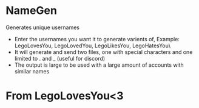 # NameGen
Generates unique usernames 
  - Enter the usernames you want it to generate varients of, Example: LegoLovesYou, LegoLovedYou, LegoLikesYou, LegoHatesYou\
  - It will generate and send two files, one with special characters and one limited to . and _ (useful for discord)
  - The output is large to be used with a large amount of accounts with similar names
# From LegoLovesYou<3
